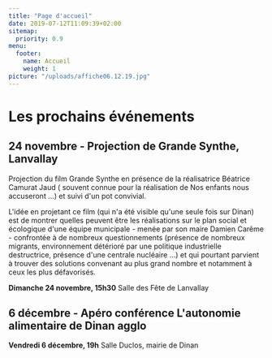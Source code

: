 ```yaml
---
title: "Page d'accueil"
date: 2019-07-12T11:09:39+02:00
sitemap:
  priority: 0.9
menu:
  footer:
    name: Accueil
    weight: 1
picture: "/uploads/affiche06.12.19.jpg"
---
```



# Les prochains événements

## 24 novembre - Projection de Grande Synthe, Lanvallay

Projection du film Grande Synthe en présence de la réalisatrice Béatrice Camurat Jaud  ( souvent connue pour la réalisation de Nos enfants nous accuseront ...) et suivi d'un pot convivial.

L'idée en projetant ce film (qui n'a été visible qu'une seule fois sur Dinan) est de montrer quelles peuvent être les réalisations sur le plan social et écologique d'une équipe municipale - menée par son maire Damien Carême - confrontée à de nombreux questionnements (présence de nombreux migrants, environnement détérioré par une politique industrielle destructrice, présence d'une centrale nucléaire ...) et qui pourtant parvient à trouver des solutions convenant au plus grand nombre et notamment à ceux les plus défavorisés.

**Dimanche 24 novembre, 15h30**
Salle des Fête de Lanvallay

## 6 décembre - Apéro conférence L'autonomie alimentaire de Dinan agglo

**Vendredi 6 décembre, 19h**
Salle Duclos, mairie de Dinan